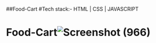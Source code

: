 ##Food-Cart
#Tech stack:- HTML | CSS | JAVASCRIPT
# Food-Cart![Screenshot (966)](https://user-images.githubusercontent.com/103721591/205376857-2f527685-3843-4404-b0a3-97bf00a15aec.png)
